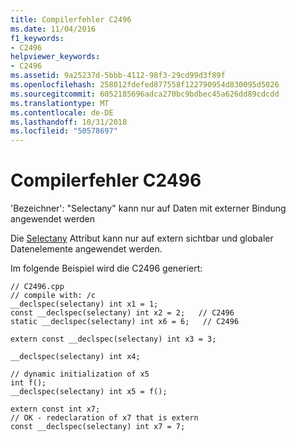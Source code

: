 ```yaml
---
title: Compilerfehler C2496
ms.date: 11/04/2016
f1_keywords:
- C2496
helpviewer_keywords:
- C2496
ms.assetid: 9a25237d-5bbb-4112-98f3-29cd99d3f89f
ms.openlocfilehash: 258012fdefed877558f122790954d830095d5026
ms.sourcegitcommit: 6052185696adca270bc9bdbec45a626dd89cdcdd
ms.translationtype: MT
ms.contentlocale: de-DE
ms.lasthandoff: 10/31/2018
ms.locfileid: "50578697"
---
```

# <a name="compiler-error-c2496"></a>Compilerfehler C2496

'Bezeichner': "Selectany" kann nur auf Daten mit externer Bindung angewendet werden

Die [Selectany](../../cpp/selectany.md) Attribut kann nur auf extern sichtbar und globaler Datenelemente angewendet werden.

Im folgende Beispiel wird die C2496 generiert:

```
// C2496.cpp
// compile with: /c
__declspec(selectany) int x1 = 1;
const __declspec(selectany) int x2 = 2;   // C2496
static __declspec(selectany) int x6 = 6;   // C2496

extern const __declspec(selectany) int x3 = 3;

__declspec(selectany) int x4;

// dynamic initialization of x5
int f();
__declspec(selectany) int x5 = f();

extern const int x7;
// OK - redeclaration of x7 that is extern
const __declspec(selectany) int x7 = 7;
```